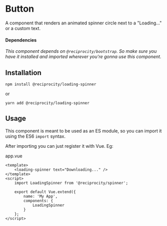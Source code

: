 # Button

A component that renders an animated spinner circle next to a "Loading..." or a custom text.

#### Dependencies

_This component depends on `@reciprocity/bootstrap`. So make sure you have it installed and imported wherever you're gonna use this component._

## Installation

```
npm install @reciprocity/loading-spinner
```
or
```
yarn add @reciprocity/loading-spinner
```

## Usage

This component is meant to be used as an ES module, so you can import it using the ES6 `import` syntax.

After importing you can just register it with Vue. Eg:

app.vue

```vue
<template>
	<loading-spinner text="Downloading..." />
</template>
<script>
	import LoadingSpinner from '@reciprocity/spinner';

	export default Vue.extend({
		name: 'My App',
		components: {
			LoadingSpinner
		}
	};
</script>
```
